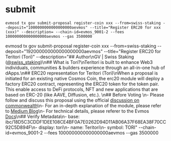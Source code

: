 # submit
    evmosd tx gov submit-proposal register-coin xxx --from=swiss-staking --deposit="1000000000000000000aevmos" --title="Register ERC20 for xxx (xxx)" --description= --chain-id=evmos_9001-2 --fees 100000000000000000aevmos --gas 3500000

    

evmosd tx gov submit-proposal register-coin xxx --from=swiss-staking --deposit="192000000000000000000aevmos" --title="Register ERC20 for Teritori (Tori)" --description="## Author\nGV | Swiss Staking ([@swiss_staking](https://twitter.com/swiss_staking))\n## What is Tori?\nTeritori is built to enhance Web3 individuals, communities & builders experience through an all-in-one hub of dApps.\n## ERC20 representation for Teritori (Tori)\nWhen a proposal is initiated for an existing native Cosmos Coin, the erc20 module will deploy a factory ERC20 contract, representing the ERC20 token for the token pair. This enable access to DeFi protocols, NFT and new applications that are based on ERC-20 (like AAVE, Diffusion, etc.). \n## Before Voting \n- Please follow and discuss this proposal using the official [discussion on commonwealth](https://commonwealth.im/evmos/discussion/7258-this-proposal-creates-and-registers-an-erc20-representation-for-teritori-tori)\n- For an in-depth explanation of the module, please refer to [Medium Blog](https://medium.com/evmos/introducing-evmos-erc20-module-f40a61e05273)\n- For technical details, please referer to the Evmos [Docs](https://docs.evmos.org/modules/erc20/)\n## Verify Metadata\n- base: ibc/18D5C3CDDF1DEE108CE4BF0A7E0262D94D11AB06A37F68EA38F70CC92C5D894F\n- display: tori\n- name: Teritori\n- symbol: TORI" --chain-id=evmos_9001-2 --fees 100000000000000000aevmos --gas 3500000